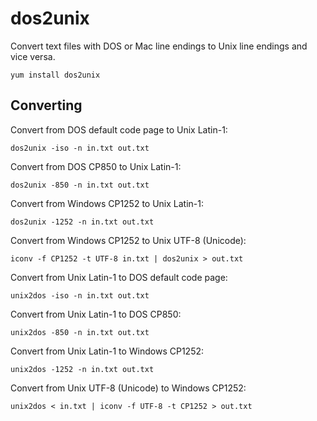 # dos2unix

Convert text files with DOS or Mac line endings to Unix line endings and vice versa.

```
yum install dos2unix
```

## Converting

Convert from DOS default code page to Unix Latin-1:

```
dos2unix -iso -n in.txt out.txt
```

Convert from DOS CP850 to Unix Latin-1:

```
dos2unix -850 -n in.txt out.txt
```

Convert from Windows CP1252 to Unix Latin-1:

```
dos2unix -1252 -n in.txt out.txt
```

Convert from Windows CP1252 to Unix UTF-8 (Unicode):

```
iconv -f CP1252 -t UTF-8 in.txt | dos2unix > out.txt
```

Convert from Unix Latin-1 to DOS default code page:

```
unix2dos -iso -n in.txt out.txt
```

Convert from Unix Latin-1 to DOS CP850:

```
unix2dos -850 -n in.txt out.txt
```

Convert from Unix Latin-1 to Windows CP1252:

```
unix2dos -1252 -n in.txt out.txt
```

Convert from Unix UTF-8 (Unicode) to Windows CP1252:

```
unix2dos < in.txt | iconv -f UTF-8 -t CP1252 > out.txt
```
